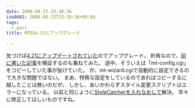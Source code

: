 ```yaml
---
date: 2008-08-25 23:38:36
iso8601: 2008-08-25T23:38:36+09:00
tags:
  - perl
title: MTOS4.21にアップグレード

---
```


<p>気づけば<a href="http://www.sixapart.jp/movabletype/news/2008/08/22-1400.html">4.21にアップデートされていた</a>のでアップグレード。
折角なので、<a href="https://www.nqou.net/2008/08/19/001917">前に書いた記事</a>を検証するのも兼ねてみた。
途中、そういえば「mt-config.cgi」をコピーしていた事が抜けていた。
が、mt-wizard.cgiで自動的に設定できるので大きな問題ではない。
まあ、特殊な設定をしているのであればコピーするに越したことは無いのだが。
しかし、あいかわらずスタイル変更スクリプトはエラーになっている。
以前と同じように<a href="https://www.nqou.net/2008/08/21/010953">StyleCatcherを入れなおして</a>解決。
早々に修正してほしいものですね。</p>
    	